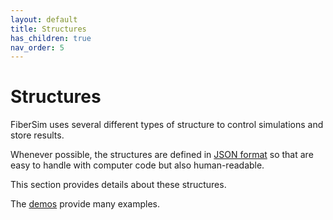 ```yaml
---
layout: default
title: Structures
has_children: true
nav_order: 5
---
```


# Structures

FiberSim uses several different types of structure to control simulations and store results.

Whenever possible, the structures are defined in [JSON format](https://en.wikipedia.org/wiki/JSON) so that are easy to handle with computer code but also human-readable.

This section provides details about these structures.

The [demos](../demos/demos.html) provide many examples.